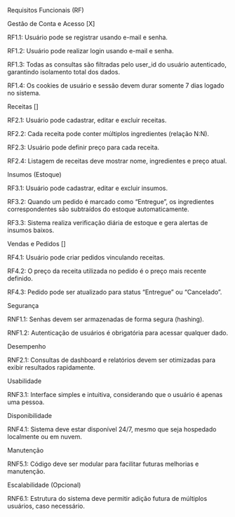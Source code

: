 Requisitos Funcionais (RF)

Gestão de Conta e Acesso [X]

RF1.1: Usuário pode se registrar usando e-mail e senha.

RF1.2: Usuário pode realizar login usando e-mail e senha.

RF1.3: Todas as consultas são filtradas pelo user_id do usuário autenticado, garantindo isolamento total dos dados.

RF1.4: Os cookies de usuário e sessão devem durar somente 7 dias logado no sistema.

Receitas []

RF2.1: Usuário pode cadastrar, editar e excluir receitas.

RF2.2: Cada receita pode conter múltiplos ingredientes (relação N:N).

RF2.3: Usuário pode definir preço para cada receita.

RF2.4: Listagem de receitas deve mostrar nome, ingredientes e preço atual.

Insumos (Estoque)

RF3.1: Usuário pode cadastrar, editar e excluir insumos.

RF3.2: Quando um pedido é marcado como “Entregue”, os ingredientes correspondentes são subtraídos do estoque automaticamente.

RF3.3: Sistema realiza verificação diária de estoque e gera alertas de insumos baixos.

Vendas e Pedidos []

RF4.1: Usuário pode criar pedidos vinculando receitas.

RF4.2: O preço da receita utilizada no pedido é o preço mais recente definido.

RF4.3: Pedido pode ser atualizado para status “Entregue” ou “Cancelado”.

Segurança

RNF1.1: Senhas devem ser armazenadas de forma segura (hashing).

RNF1.2: Autenticação de usuários é obrigatória para acessar qualquer dado.

Desempenho

RNF2.1: Consultas de dashboard e relatórios devem ser otimizadas para exibir resultados rapidamente.

Usabilidade

RNF3.1: Interface simples e intuitiva, considerando que o usuário é apenas uma pessoa.

Disponibilidade

RNF4.1: Sistema deve estar disponível 24/7, mesmo que seja hospedado localmente ou em nuvem.

Manutenção

RNF5.1: Código deve ser modular para facilitar futuras melhorias e manutenção.

Escalabilidade (Opcional)

RNF6.1: Estrutura do sistema deve permitir adição futura de múltiplos usuários, caso necessário.